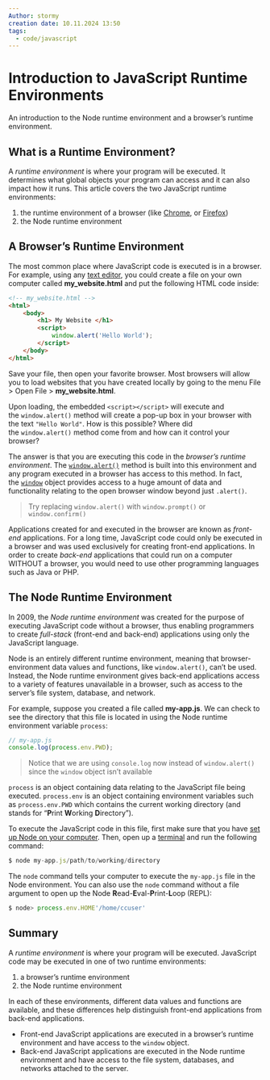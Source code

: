 ```yaml
---
Author: stormy
creation date: 10.11.2024 13:50
tags:
  - code/javascript
---
```

# Introduction to JavaScript Runtime Environments

An introduction to the Node runtime environment and a browser’s runtime environment.

## What is a Runtime Environment?

A _runtime environment_ is where your program will be executed. It determines what global objects your program can access and it can also impact how it runs. This article covers the two JavaScript runtime environments:

1. the runtime environment of a browser (like [Chrome](https://www.google.com/chrome/), or [Firefox](https://www.mozilla.org/en-US/firefox/))
2. the Node runtime environment

## A Browser’s Runtime Environment

The most common place where JavaScript code is executed is in a browser. For example, using any [text editor](https://www.codecademy.com/articles/visual-studio-code), you could create a file on your own computer called **my_website.html** and put the following HTML code inside:

```html
<!-- my_website.html -->
<html>  
	<body>    
		<h1> My Website </h1>    
		<script> 
		    window.alert('Hello World');
		</script>  
	</body>
</html>
```

Save your file, then open your favorite browser. Most browsers will allow you to load websites that you have created locally by going to the menu File > Open File > **my_website.html**.

Upon loading, the embedded `<script></script>` will execute and the `window.alert()` method will create a pop-up box in your browser with the text `"Hello World"`. How is this possible? Where did the `window.alert()` method come from and how can it control your browser?

The answer is that you are executing this code in the _browser’s runtime environment_. The [`window.alert()`](https://developer.mozilla.org/en-US/docs/Web/API/Window/alert) method is built into this environment and any program executed in a browser has access to this method. In fact, the [`window`](https://developer.mozilla.org/en-US/docs/Web/API/Window) object provides access to a huge amount of data and functionality relating to the open browser window beyond just `.alert()`.

> Try replacing `window.alert()` with `window.prompt()` or `window.confirm()`

Applications created for and executed in the browser are known as _front-end_ applications. For a long time, JavaScript code could only be executed in a browser and was used exclusively for creating front-end applications. In order to create _back-end_ applications that could run on a computer WITHOUT a browser, you would need to use other programming languages such as Java or PHP.

## The Node Runtime Environment

In 2009, the _Node runtime environment_ was created for the purpose of executing JavaScript code without a browser, thus enabling programmers to create _full-stack_ (front-end and back-end) applications using only the JavaScript language.

Node is an entirely different runtime environment, meaning that browser-environment data values and functions, like `window.alert()`, can’t be used. Instead, the Node runtime environment gives back-end applications access to a variety of features unavailable in a browser, such as access to the server’s file system, database, and network.

For example, suppose you created a file called **my-app.js**. We can check to see the directory that this file is located in using the Node runtime environment variable `process`:

```js
// my-app.js
console.log(process.env.PWD);
```

> Notice that we are using `console.log` now instead of `window.alert()` since the `window` object isn’t available

`process` is an object containing data relating to the JavaScript file being executed. `process.env` is an object containing environment variables such as `process.env.PWD` which contains the current working directory (and stands for “**P**rint **W**orking **D**irectory”).

To execute the JavaScript code in this file, first make sure that you have [set up Node on your computer](https://www.codecademy.com/articles/setting-up-node-locally). Then, open up a [terminal](https://www.codecademy.com/learn/learn-the-command-line) and run the following command:

```js
$ node my-app.js/path/to/working/directory
```

The `node` command tells your computer to execute the `my-app.js` file in the Node environment. You can also use the `node` command without a file argument to open up the Node **R**ead-**E**val-**P**rint-**L**oop (REPL):

```js
$ node> process.env.HOME'/home/ccuser'
```

## Summary

A _runtime environment_ is where your program will be executed. JavaScript code may be executed in one of two runtime environments:

1. a browser’s runtime environment
2. the Node runtime environment

In each of these environments, different data values and functions are available, and these differences help distinguish front-end applications from back-end applications.

- Front-end JavaScript applications are executed in a browser’s runtime environment and have access to the `window` object.
- Back-end JavaScript applications are executed in the Node runtime environment and have access to the file system, databases, and networks attached to the server.
